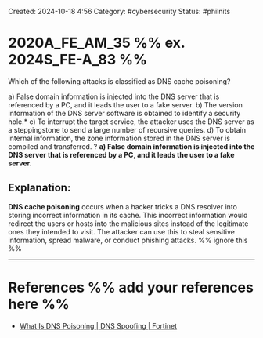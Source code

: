 Created: 2024-10-18 4:56
Category: #cybersecurity
Status: #philnits



# 2020A_FE_AM_35 %% ex. 2024S_FE-A_83 %%

Which of the following attacks is classified as DNS cache poisoning?

a) False domain information is injected into the DNS server that is referenced by a PC, and it leads the user to a fake server.
b) The version information of the DNS server software is obtained to identify a security hole.*
c) To interrupt the target service, the attacker uses the DNS server as a steppingstone to send a large number of recursive queries.
d) To obtain internal information, the zone information stored in the DNS server is compiled and transferred.
?
**a) False domain information is injected into the DNS server that is referenced by a PC, and it leads the user to a fake server.**
## **Explanation:**

**DNS cache poisoning** occurs when a hacker tricks a DNS resolver into storing incorrect information in its cache. This incorrect information would redirect the users or hosts into the malicious sites instead of the legitimate ones they intended to visit. The attacker can use this to steal sensitive information, spread malware, or conduct phishing attacks.
%% ignore this %%
<!--SR:!2025-03-10,15,290-->
---









# References %% add your references here %%
- [What Is DNS Poisoning | DNS Spoofing | Fortinet](https://www.fortinet.com/resources/cyberglossary/dns-poisoning)
